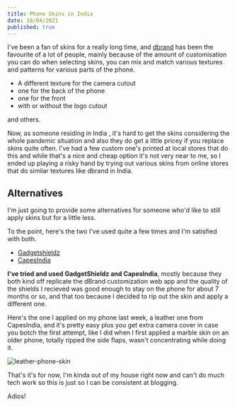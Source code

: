 ```yaml
---
title: Phone Skins in India
date: 18/04/2021
published: true
---
```


I've been a fan of skins for  a really long time, and [dbrand](https://dbrand.com/) has been the favourite of a lot of people, mainly because of the amount of customisation you can do when selecting skins, you can mix and match various textures and patterns for various parts of the phone. 

- A different texture for the camera cutout 
- one for the back of the phone 
- one for the front 
- with or without the logo cutout 

and others.

Now, as someone residing in India , it's hard to get the skins considering the whole pandemic situation and also they do get a little pricey if you replace skins quite often. I've had a few custom one's printed at local stores that do this and while that's a nice and cheap option it's not very near to me, so I ended up playing a risky hand by trying out various skins from online stores that do similar textures like dbrand in India. 


## Alternatives

I'm just going to provide some alternatives for someone who'd like to still apply skins but for a little less.

To the point, here's the two I've used quite a few times and I'm satisfied with both.

- [Gadgetshieldz](https://www.gadgetshieldz.com/)
- [CapesIndia](https://www.capesindia.com/)

**I've tried and used GadgetShieldz and CapesIndia**, mostly because they both kind off replicate the dBrand customization web app and the quality of the shields I recieved was good enough to stay on the phone for about 7 months or so, and that too because I  decided to rip out the skin and apply a different one. 

Here's the one I applied on my phone last week, a leather one from CapesIndia, and it's pretty easy plus you get extra camera cover in case you botch the first attempt, like I did when I first applied a marble skin on an older phone, totally ripped the side flaps, wasn't concentrating while doing it. 



 ![leather-phone-skin](/assets/leather-phone-skin.png)

 That's it's for now, I'm kinda out of my house right now and can't do much tech work so this is just so I can be consistent at blogging.

 Adios!





